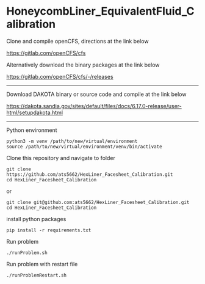 # HoneycombLiner_EquivalentFluid_Calibration

Clone and compile openCFS, directions at the link below

https://gitlab.com/openCFS/cfs

Alternatively download the binary packages at the link below

https://gitlab.com/openCFS/cfs/-/releases

---

Download DAKOTA binary or source code and compile at the link below 

https://dakota.sandia.gov/sites/default/files/docs/6.17.0-release/user-html/setupdakota.html

---

Python environment

```
python3 -m venv /path/to/new/virtual/environment
source /path/to/new/virtual/environment/venv/bin/activate
```

Clone this repository and navigate to folder

```
git clone https://github.com/ats5662/HexLiner_Facesheet_Calibration.git
cd HexLiner_Facesheet_Calibration
```
or 

```
git clone git@github.com:ats5662/HexLiner_Facesheet_Calibration.git
cd HexLiner_Facesheet_Calibration
```
install python packages

```
pip install -r requirements.txt
```

Run problem 

```
./runProblem.sh
```

Run problem with restart file

```
./runProblemRestart.sh
```

